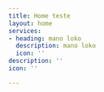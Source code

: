 ```yaml
---
title: Home teste
layout: home
services:
- heading: mano loko
  description: mano loko
  icon: ''
description: ''
icon: ''

---
```

